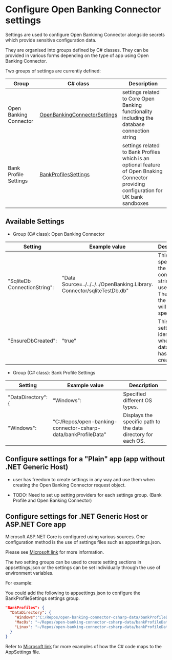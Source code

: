 # Configure Open Banking Connector settings
Settings are used to configure Open Bankinng Connector alongside secrets which provide sensitive configuration data.

They are organised into groups defined by C# classes. They can be provided in various forms depending on the type of app using Open Banking Connector.

Two groups of settings are currently defined:

Group | C# class | Description
--- | --- | ---
Open Banking Connector | [OpenBankingConnectorSettings](.././../src/OpenBanking.Library.Connector/Models/Configuration/OpenBankingConnectorSettings.cs#L54) | settings related to Core Open Banking functionality including the database connection string
Bank Profile Settings | [BankProfilesSettings](.././../src/OpenBanking.Library.Connector/Models/Configuration/BankProfilesSettings.cs#L30)| settings related to Bank Profiles which is an optional feature of Open Bnaking Connector providing configuration for UK bank sandboxes

## Available Settings

* Group (C# class): Open Banking Connector

 Setting | Example value | Description
 --- | --- | ---
 "SqliteDb<br/>ConnectionString": | "Data Source=../../../../OpenBanking.Library.<br/>Connector/sqliteTestDb.db" |This string specifies the type of connection string being used. <br/>The path to the .db file will be specified.
 "EnsureDbCreated": | "true"|This settings identifies whether the database has been created.

* Group (C# class): Bank Profile Settings

Setting | Example value | Description
 --- | --- | ---
 "DataDirectory":{ | "Windows":|Specified different OS types. 
 "Windows": | "C:/Repos/open-banking-connector-csharp-data/bankProfileData"|Displays the specific path to the data directory for each OS.


## Configure settings for a "Plain" app (app without .NET Generic Host)
* user has freedom to create settings in any way and use them when creating the Open Banking Connector request object.

* TODO: Need to set up setting providers for each settings group. (Bank Profile and Open Banking Connector)

## Configure settings for .NET Generic Host or ASP.NET Core app

Microsoft ASP.NET Core is configured using various sources. One configuration method is the use of settings files such as appsettings.json.
 
Please see [Microsoft link](https://docs.microsoft.com/en-us/aspnet/core/fundamentals/configuration/?view=aspnetcore-5.0) for more information.

The two setting groups can be used to create setting sections in appsettings.json or the settings can be set individually through the use of environment variables.

For example:

You could add the following to appsettings.json to configure the BankProfileSettings settings group.

```json
"BankProfiles": {
  "DataDirectory": {
    "Windows":"C:/Repos/open-banking-connector-csharp-data/bankProfileData",
    "MacOs": "~/Repos/open-banking-connector-csharp-data/bankProfileData",
    "Linux": "~/Repos/open-banking-connector-csharp-data/bankProfileData"
  }
}
```
Refer to [Microsoft link](https://docs.microsoft.com/en-us/aspnet/core/fundamentals/configuration/?view=aspnetcore-5.0) for more examples of how the C# code maps to the AppSettings file.
